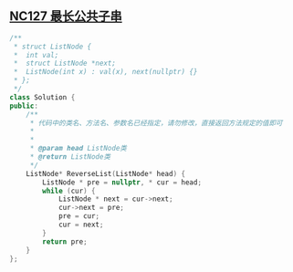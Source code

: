 ## [NC127 最长公共子串](https://www.nowcoder.com/practice/75e878df47f24fdc9dc3e400ec6058ca?tpId=295&tqId=23286&ru=/exam/company&qru=/ta/format-top101/question-ranking&sourceUrl=%2Fexam%2Fcompany)

```cpp
/**
 * struct ListNode {
 *	int val;
 *	struct ListNode *next;
 *	ListNode(int x) : val(x), next(nullptr) {}
 * };
 */
class Solution {
public:
    /**
     * 代码中的类名、方法名、参数名已经指定，请勿修改，直接返回方法规定的值即可
     *
     * 
     * @param head ListNode类 
     * @return ListNode类
     */
    ListNode* ReverseList(ListNode* head) {
        ListNode * pre = nullptr, * cur = head;
        while (cur) {
            ListNode * next = cur->next;
            cur->next = pre;
            pre = cur;
            cur = next;
        }
        return pre;
    }
};
```